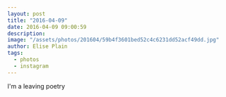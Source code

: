```yaml
---
layout: post
title: "2016-04-09"
date: 2016-04-09 09:00:59
description: 
image: "/assets/photos/201604/59b4f3601bed52c4c6231dd52acf49dd.jpg"
author: Elise Plain
tags: 
  - photos
  - instagram
---
```


I&#39;m a leaving poetry
<p></p>
